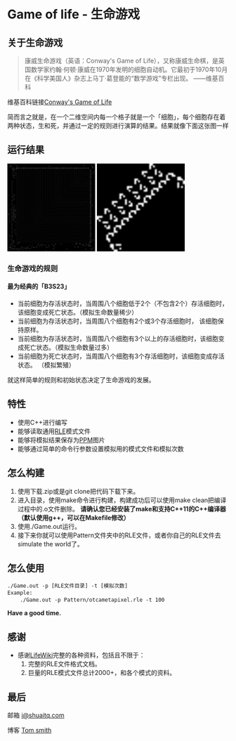 # Game of life - 生命游戏

## 关于生命游戏
> 康威生命游戏（英语：Conway's Game of Life），又称康威生命棋，是英国数学家约翰·何顿·康威在1970年发明的细胞自动机。它最初于1970年10月在《科学美国人》杂志上马丁·葛登能的“数学游戏”专栏出现。
> ——维基百科

维基百科链接[Conway's Game of Life](https://en.wikipedia.org/wiki/Conway's_Game_of_Life)

简而言之就是，在一个二维空间内每一个格子就是一个「细胞」，每个细胞存在着两种状态，生和死，并通过一定的规则进行演算的结果。结果就像下面这张图一样  

## 运行结果
<img src = "https://github.com/shuaitq/Game-of-Life/blob/master/Image/otcametapixel.png" width = "200pt" height = "200pt"/>
<img src = "https://github.com/shuaitq/Game-of-Life/blob/master/Image/wings.gif" width = "200pt" height = "200pt"/>

### 生命游戏的规则
#### 最为经典的「B3S23」
* 当前细胞为存活状态时，当周围八个细胞低于2个（不包含2个）存活细胞时， 该细胞变成死亡状态。（模拟生命数量稀少）
* 当前细胞为存活状态时，当周围八个细胞有2个或3个存活细胞时， 该细胞保持原样。
* 当前细胞为存活状态时，当周围八个细胞有3个以上的存活细胞时，该细胞变成死亡状态。（模拟生命数量过多）
* 当前细胞为死亡状态时，当周围八个细胞有3个存活细胞时，该细胞变成存活状态。 （模拟繁殖）

就这样简单的规则和初始状态决定了生命游戏的发展。

## 特性
* 使用C++进行编写
* 能够读取通用[RLE](http://www.conwaylife.com/wiki/RLE)模式文件
* 能够将模拟结果保存为[PPM](https://en.wikipedia.org/wiki/Netpbm_format)图片
* 能够通过简单的命令行参数设置模拟用的模式文件和模拟次数

## 怎么构建
1. 使用下载.zip或是git clone把代码下载下来。
2. 进入目录，使用make命令进行构建，构建成功后可以使用make clean把编译过程中的.o文件删除。
**请确认您已经安装了make和支持C++11的C++编译器（默认使用g++，可以在Makefile修改）**
3. 使用./Game.out运行。
4. 接下来你就可以使用Pattern文件夹中的RLE文件，或者你自己的RLE文件去simulate the world了。

## 怎么使用
```shell
./Game.out -p [RLE文件目录] -t [模拟次数]
Example:
    ./Game.out -p Pattern/otcametapixel.rle -t 100
```

**Have a good time.**

## 感谢
* 感谢[LifeWiki](http://www.conwaylife.com/wiki/Main_Page)完整的各种资料，包括且不限于：
    1. 完整的RLE文件格式文档。
    2. 巨量的RLE模式文件总计2000+，和各个模式的资料。

## 最后
邮箱 <i@shuaitq.com>

博客 [Tom smith](http://www.shuaitq.com/)
